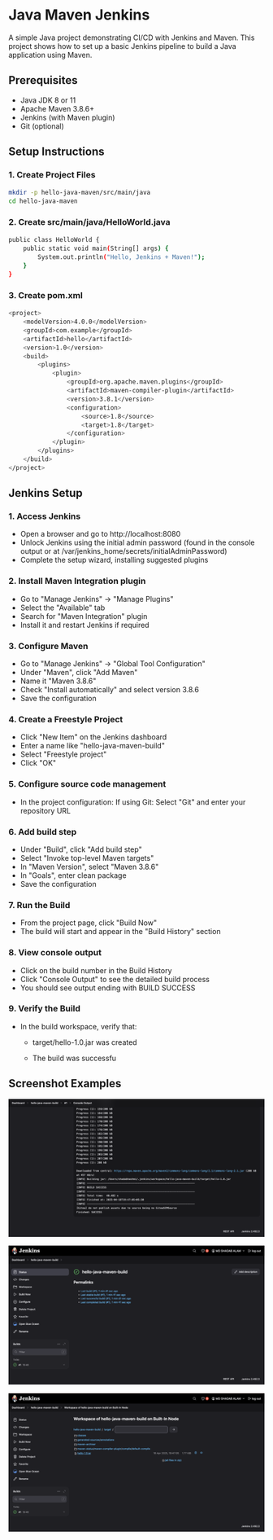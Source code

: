 # Java Maven Jenkins
A simple Java project demonstrating CI/CD with Jenkins and Maven. This project shows how to set up a basic Jenkins pipeline to build a Java application using Maven.

## Prerequisites

- Java JDK 8 or 11
- Apache Maven 3.8.6+
- Jenkins (with Maven plugin)
- Git (optional)

## Setup Instructions

### 1. Create Project Files

```bash
mkdir -p hello-java-maven/src/main/java
cd hello-java-maven
```
### 2. Create src/main/java/HelloWorld.java

```bash
public class HelloWorld {
    public static void main(String[] args) {
        System.out.println("Hello, Jenkins + Maven!");
    }
}
```
### 3. Create pom.xml

```bash
<project>
    <modelVersion>4.0.0</modelVersion>
    <groupId>com.example</groupId>
    <artifactId>hello</artifactId>
    <version>1.0</version>
    <build>
        <plugins>
            <plugin>
                <groupId>org.apache.maven.plugins</groupId>
                <artifactId>maven-compiler-plugin</artifactId>
                <version>3.8.1</version>
                <configuration>
                    <source>1.8</source>
                    <target>1.8</target>
                </configuration>
            </plugin>
        </plugins>
    </build>
</project>
```
## Jenkins Setup
### 1. Access Jenkins
- Open a browser and go to http://localhost:8080
- Unlock Jenkins using the initial admin password (found in the console output or at /var/jenkins_home/secrets/initialAdminPassword)
- Complete the setup wizard, installing suggested plugins

### 2. Install Maven Integration plugin
- Go to "Manage Jenkins" → "Manage Plugins"
- Select the "Available" tab
- Search for "Maven Integration" plugin
- Install it and restart Jenkins if required

### 3. Configure Maven
- Go to "Manage Jenkins" → "Global Tool Configuration"
- Under "Maven", click "Add Maven"
- Name it "Maven 3.8.6"
- Check "Install automatically" and select version 3.8.6
- Save the configuration

### 4. Create a Freestyle Project
- Click "New Item" on the Jenkins dashboard
- Enter a name like "hello-java-maven-build"
- Select "Freestyle project"
- Click "OK"

### 5. Configure source code management
- In the project configuration:
    If using Git: Select "Git" and enter your repository URL

### 6. Add build step
- Under "Build", click "Add build step"
- Select "Invoke top-level Maven targets"
- In "Maven Version", select "Maven 3.8.6"
- In "Goals", enter clean package
- Save the configuration

### 7. Run the Build
- From the project page, click "Build Now"
- The build will start and appear in the "Build History" section

### 8. View console output
- Click on the build number in the Build History
- Click "Console Output" to see the detailed build process
- You should see output ending with BUILD SUCCESS

### 9. Verify the Build
- In the build workspace, verify that:

    - target/hello-1.0.jar was created

    - The build was successfu

## Screenshot Examples
![alt text](T8-1.png)

![alt text](T8-2.png)

![alt text](T8-3.png)